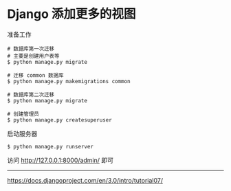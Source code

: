 # Django 添加更多的视图

准备工作

    # 数据库第一次迁移
    # 主要是创建用户表等
    $ python manage.py migrate

    # 迁移 common 数据库
    $ python manage.py makemigrations common

    # 数据库第二次迁移
    $ python manage.py migrate

    # 创建管理员
    $ python manage.py createsuperuser

启动服务器

    $ python manage.py runserver

访问 http://127.0.0.1:8000/admin/ 即可



---

https://docs.djangoproject.com/en/3.0/intro/tutorial07/
